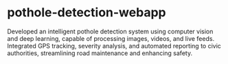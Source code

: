 # pothole-detection-webapp
Developed an intelligent pothole detection system using computer vision and deep learning, capable of processing images, videos, and live feeds. Integrated GPS tracking, severity analysis, and automated reporting to civic authorities, streamlining road maintenance and enhancing safety.
